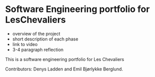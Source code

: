 # Software Engineering portfolio for LesChevaliers

- overview of the project
- short description of each phase
- link to video
- 3-4 paragraph reflection



This is a software engineering portfolio for Les Chevaliers

Contributors: Denys Ladden and Emil Bjørlykke Berglund.
